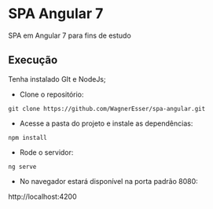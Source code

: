 # SPA Angular 7
SPA em Angular 7 para fins de estudo


## Execução

Tenha instalado GIt e NodeJs;

* Clone o repositório:

```git clone https://github.com/WagnerEsser/spa-angular.git```

* Acesse a pasta do projeto e instale as dependências:

```npm install```

* Rode o servidor:

```ng serve```

* No navegador estará disponível na porta padrão 8080:

http://localhost:4200